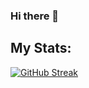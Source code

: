 ### Hi there 👋

## My Stats:
[![GitHub Streak](https://github-readme-streak-stats.herokuapp.com?user=NicholasLiem&theme=material-palenight&hide_border=true&border_radius=4&mode=weekly)](https://git.io/streak-stats)

<!--
**NicholasLiem/NicholasLiem** is a ✨ _special_ ✨ repository because its `README.md` (this file) appears on your GitHub profile.

Here are some ideas to get you started:

- 🔭 I’m currently working on ...
- 🌱 I’m currently learning ...
- 👯 I’m looking to collaborate on ...
- 🤔 I’m looking for help with ...
- 💬 Ask me about ...
- 📫 How to reach me: ...
- 😄 Pronouns: ...
- ⚡ Fun fact: ...
-->
